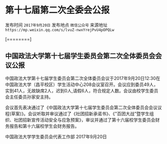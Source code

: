 # 第十七届第二次全委会公报

发布时间 `2017年9月20日` 发布地点 `微信公众号` 来源地址 `https://mp.weixin.qq.com/s/lvuZ-nwxYrejPvU4pOPQLw`

\[========\]

## 中国政法大学第十七届学生委员会第二次全体委员会会议公报

中国政法大学第十七届学生委员会第二次全体委员会议于2017年9月20日12:30在中国政法大学（昌平校区）学生活动中心208会议室召开。会议应到委员49人，实到41人，无故缺席2人，迟到0人,请假6人，符合规定人数。会议由校学生委员会主任委员孙家安主持。

会议首先表决通过了《中国政法大学第十七届学生委员会第二次全体委员会会议议程\(草案\)》。会议听取并审议通过了《社团招新承诺书》、《"百团大战"暨学生组织、社团招新宣传活动安全与应急预案》，审议并通过了第十六届校学生委员会财务报告和第十六届校学生会财务报告。

中国政法大学学生委员会代表工作部 2017年9月20日

